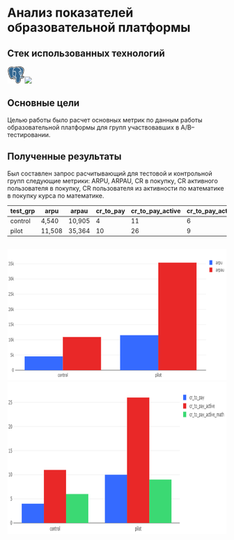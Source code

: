 # Анализ показателей образовательной платформы

## Cтек использованных технологий 
<img src="https://github.com/devicons/devicon/blob/master/icons/postgresql/postgresql-original.svg" height="40"/><img src="https://336118.selcdn.ru/Gutsy-Culebra/products/Redash-Logo.png" height="40"/>

## Основные цели 
  
  Целью работы было расчет основных метрик по данным работы образовательной платформы для групп участвовавших в A/B–тестировании.  

## Полученные результаты 

Был составлен запрос расчитывающий для тестовой и контрольной групп следующие метрики: ARPU, ARPAU, CR в покупку, СR активного пользователя в покупку, CR пользователя из активности по математике в покупку курса по математике.
  
|test_grp | arpu | arpau | cr_to_pay | cr_to_pay_active | cr_to_pay_active_math |
|-------------|-------------|-------------|-------------|-------------|-------------|
| control | 4,540 | 10,905 | 4 | 11 | 6 |
| pilot  | 11,508 | 35,364 | 10 | 26 | 9 |
 
<h2 align="center"><img src="https://github.com/Daniil-Pavlov/analysis_educational_platform/blob/main/newplot%20(1).png?raw=true" height="300"/><img src="https://github.com/Daniil-Pavlov/analysis_educational_platform/blob/main/newplot.png?raw=true" height="350"/>
 </h2>



